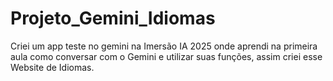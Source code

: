 # Projeto_Gemini_Idiomas
Criei um app teste no gemini na Imersão IA 2025 onde aprendi na primeira aula como conversar com o Gemini e utilizar suas funções, assim criei esse Website de Idiomas. 
